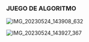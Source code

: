 ### JUEGO DE ALGORITMO
![IMG_20230524_143908_632](https://github.com/maribel848/agamos-pizza/assets/132409580/546823e4-61f6-4a4c-bbc1-240096e739be)






![IMG_20230524_143927_367](https://github.com/maribel848/agamos-pizza/assets/132409580/454725aa-c0ba-4f01-a607-7d1e2bc0b65f)
